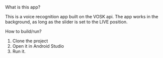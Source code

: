 What is this app?

This is a voice recognition app built on the VOSK api.
The app works in the background, as long as the slider is set to the LIVE position.

How to build/run?
1) Clone the project
2) Open it in Android Studio
3) Run it.